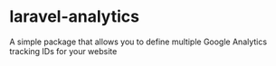 # laravel-analytics
A simple package that allows you to define multiple Google Analytics tracking IDs for your website
